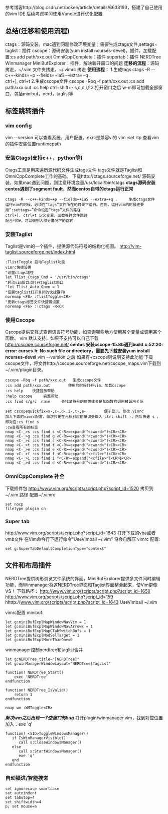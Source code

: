 参考博客http://blog.csdn.net/bokee/article/details/6633193，搭建了自己使用的vim IDE
后续考虑学习使用Vundle进行优化配置

## 总结(迁移和使用流程)
ctags：源码安装，mac遇到问题修改环境变量；需要生成ctags文件,settags=
taglist：插件
cscope：源码安装(yum install ncurses-devel)，插件，加载配置:cs add path/xxx.out
OmniCppComplete：插件
supertab：插件
NERDTree  Winmanager  MiniBufExplorer：插件，解决新开窗口的问题
**迁移的流程**：源码拷走，~/.vim 文件夹拷走，~/.vimrc 拷走
**使用流程：**
   1.生成tags                  ctags -R --c++-kinds=+p --fields=+iaS --extra=+q .   
   ctrl+], ctrl+t
   2.生成cscope文件      cscope -Rbq -f path/xxx.out
   :cs add path/xxx.out
   :cs help   ctrl+shift+-   s,c,d,i,f
   3.打开窗口之后 w-m即可加载全部窗口，包括minibuf，nerd，taglist等
   

## 标签跳转插件
### vim config
vim --version
可以查看系统，用户配置，exrc是兼容vi的
vim  :set rtp 查看vim的插件安装位置runtimepath
### 安装Ctags(支持c++，python等)
Ctags工具是用来遍历源代码文件生成tags文件
tags文件就是Taglist和OmniCppComplete工作的基础。
下载http://ctags.sourceforge.net/ 源码安装，如果mac遇到问题，则注意环境变量/usr/local/bin/ctags
**ctags源码安装centos遇到了segment fault，然而centos自带的ctags运行正常**
```
ctags -R --c++-kinds=+p --fields=+iaS --extra=+q .     生成ctags文件
运行vim的时候，必须在“tags”文件所在的目录下运行。否则，运行vim的时候还要用“:settags=”命令设定“tags”文件的路径
ctrl+], ctrl+t 定义变量、函数等跨文件跳转
配合*和#，可以做到大部分情况下的跳转
```
### 安装Taglist
Taglist是vim的一个插件，提供源代码符号的结构化视图。
http://vim-taglist.sourceforge.net/index.html
```
:TlistToggle 启动Taglist功能
vimrc快捷设置
"设置ctags路径
let Tlist_Ctags_Cmd = '/usr/bin/ctags'
"启动vim后自动打开taglist窗口
"let Tlist_Auto_Open = 1
"设置taglist打开关闭的快捷键F8
noremap <F8> :TlistToggle<CR>
"更新ctags标签文件快捷键设置
noremap <F6> :!ctags -R<CR
```
### 使用Cscope
Cscope提供交互式查询语言符号功能，如查询哪些地方使用某个变量或调用某个函数。
vim 默认支持，如果不支持可以自己下载 http://cscope.sourceforge.net/
**centos 安装cscope-15.8b遇到build.c:52:20: error: curses.h: No such file or directory，需要先下载安装yum install ncurses-devel**
vim --version 之后 如果有+cscope则说明支持此功能
下载cscope文件，将文件http://cscope.sourceforge.net/cscope_maps.vim下载到~/.vim/plugin目录。
```
cscope -Rbq -f path/xxx.out   生成cscope文件
:cs add path/xxx.out        使用的时候打开vim，加载cscope
:cs help    快捷显示帮助
:help cscope     完整帮助
:cs find s/g/c  name     查找某符号的位置或者是某函数的调用被调用关系

set cscopequickfix=s-,c-,d-,i-,t-,e-        便于显示，修改.vimrc
加入下面的vimrc配置，每次只要在光标对应的单词处输入 ctrl shift -，然后快速 s ， 即对应:cs find s
:cw查看所有的标签
nmap <C-_>s :cs find s <C-R>=expand("<cword>")<CR><CR>
nmap <C-_>g :cs find g <C-R>=expand("<cword>")<CR><CR>
nmap <C-_>c :cs find c <C-R>=expand("<cword>")<CR><CR>
nmap <C-_>t :cs find t <C-R>=expand("<cword>")<CR><CR>
nmap <C-_>e :cs find e <C-R>=expand("<cword>")<CR><CR>
nmap <C-_>f :cs find f <C-R>=expand("<cfile>")<CR><CR>
nmap <C-_>i :cs find i ^<C-R>=expand("<cfile>")<CR>$<CR>
nmap <C-_>d :cs find d <C-R>=expand("<cword>")<CR><CR>
```
### OmniCppComplete 补全
下载插件包  http://www.vim.org/scripts/script.php?script_id=1520
拷贝到 ~/.vim 路径
配置~/.vimrc
```
set nocp
filetype plugin on
```
### Super tab
http://www.vim.org/scripts/script.php?script_id=1643
打开下载的vba或者vmb文件
在Vim命令行下运行命令“UseVimball ~/.vim” 将会自解压
vimrc 配置:
```
set g:SuperTabDefaultCompletionType="context" 
```
## 文件和布局插件
NERDTree提供树形浏览文件系统的界面，MiniBufExplorer提供多文件同时编辑功能，而Winmanager将这NERDTree界面和Taglist界面整合起来，使Vim更像VS！
下载路径：
                  http://www.vim.org/scripts/script.php?script_id=1658
                    http://www.vim.org/scripts/script.php?script_id=159
hhttp://www.vim.org/scripts/script.php?script_id=1643
UseVimball ~/.vim

vimrc配置
minibuf:
```
let g:miniBufExplMapWindowNavVim = 1   
let g:miniBufExplMapWindowNavArrows = 1   
let g:miniBufExplMapCTabSwitchBufs = 1   
let g:miniBufExplModSelTarget = 1  
let g:miniBufExplMoreThanOne=0 
```
winmanager控制nerdtree和taglist合并
```
let g:NERDTree_title="[NERDTree]"  
let g:winManagerWindowLayout="NERDTree|TagList"  

function! NERDTree_Start()  
    exec 'NERDTree'  
endfunction  

function! NERDTree_IsValid()  
    return 1  
endfunction  

nmap wm :WMToggle<CR> 
```
***解决wm之后出现一个空窗口的bug***
打开plugin/winmanager.vim，找到对应位置加入：exe 'q'
```
function! <SID>ToggleWindowsManager()  
   if IsWinManagerVisible()  
      call s:CloseWindowsManager()  
   else  
      call s:StartWindowsManager()  
      exe 'q'  
   end  
endfunction 
```

### 自动锁进/智能搜索

```
set ignorecase smartcase
set autoindent  
set tabstop=4  
set shiftwidth=4  
p; set mouse=a 
```

